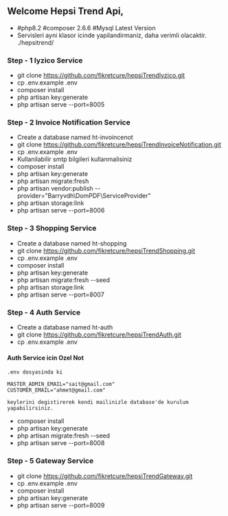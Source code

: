 ## Welcome Hepsi Trend Api,

- #php8.2 #composer 2.6.6 #Mysql Latest Version
- Servisleri ayni klasor icinde yapilandirmaniz, daha verimli olacaktir. ./hepsitrend/

### Step - 1 Iyzico Service
- git clone https://github.com/fikretcure/hepsiTrendIyzico.git
- cp .env.example .env
- composer install
- php artisan key:generate
- php artisan serve --port=8005


### Step - 2 Invoice Notification Service
- Create a database named ht-invoincenot
- git clone https://github.com/fikretcure/hepsiTrendInvoiceNotification.git
- cp .env.example .env
- Kullanilabilir smtp bilgileri kullanmalisiniz
- composer install
- php artisan key:generate
- php artisan migrate:fresh 
- php artisan vendor:publish --provider="Barryvdh\DomPDF\ServiceProvider"
- php artisan storage:link
- php artisan serve --port=8006


### Step - 3 Shopping Service
- Create a database named ht-shopping
- git clone https://github.com/fikretcure/hepsiTrendShopping.git
- cp .env.example .env
- composer install
- php artisan key:generate
- php artisan migrate:fresh --seed
- php artisan storage:link
- php artisan serve --port=8007


### Step - 4 Auth Service
- Create a database named ht-auth
- git clone https://github.com/fikretcure/hepsiTrendAuth.git
- cp .env.example .env
#### Auth Service icin Ozel Not
    .env dosyasinda ki
    
    MASTER_ADMIN_EMAIL="sait@gmail.com"
    CUSTOMER_EMAIL="ahmet@gmail.com"
    
    keylerini degistirerek kendi mailinizle database'de kurulum yapabilirsiniz.
- composer install
- php artisan key:generate
- php artisan migrate:fresh --seed
- php artisan serve --port=8008


### Step - 5 Gateway Service
- git clone https://github.com/fikretcure/hepsiTrendGateway.git
- cp .env.example .env
- composer install
- php artisan key:generate
- php artisan serve --port=8009

